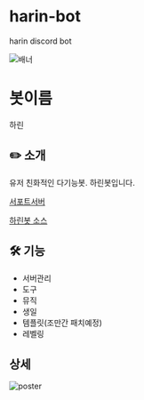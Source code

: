 # harin-bot
 harin discord bot

![배너](https://media.discordapp.net/attachments/889514827905630290/896359450544308244/37cae031dc5a6c40.png)

# 봇이름
하린

## ✏️ 소개

유저 친화적인 다기능봇. 하린봇입니다.

[서포트서버](https://discord.gg/Jk6VRvsnqa)

[하린봇 소스](https://github.com/SpaceDEVofficial/harin-bot)

## 🛠️ 기능

- 서버관리
- 도구
- 뮤직
- 생일
- 템플릿(조만간 패치예정)
- 레벨링

## 상세

![poster](https://media.discordapp.net/attachments/889514827905630290/897998329701609482/harin-poster.png)
